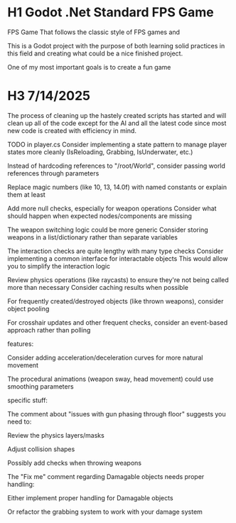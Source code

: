 # H1 Godot .Net Standard FPS Game

FPS Game That follows the classic style of FPS games and

This is a Godot project with the purpose of both learning solid practices in this field and creating what could be a nice finished project.

One of my most important goals is to create a fun game

# H3 7/14/2025
The process of cleaning up the hastely created scripts has started and will clean up all of the code except for the AI and all the latest code since most new code is created with efficiency in mind.

TODO in player.cs
Consider implementing a state pattern to manage player states more cleanly (IsReloading, Grabbing, IsUnderwater, etc.)

Instead of hardcoding references to "/root/World", consider passing world references through parameters

Replace magic numbers (like 10, 13, 14.0f) with named constants or explain them at least

Add more null checks, especially for weapon operations Consider what should happen when expected nodes/components are missing

The weapon switching logic could be more generic Consider storing weapons in a list/dictionary rather than separate variables

The interaction checks are quite lengthy with many type checks Consider implementing a common interface for interactable objects This would allow you to simplify the interaction logic

Review physics operations (like raycasts) to ensure they're not being called more than necessary Consider caching results when possible

For frequently created/destroyed objects (like thrown weapons), consider object pooling

For crosshair updates and other frequent checks, consider an event-based approach rather than polling

features:

Consider adding acceleration/deceleration curves for more natural movement

The procedural animations (weapon sway, head movement) could use smoothing parameters

specific stuff:

The comment about "issues with gun phasing through floor" suggests you need to:

Review the physics layers/masks

Adjust collision shapes

Possibly add checks when throwing weapons

The "Fix me" comment regarding Damagable objects needs proper handling:

Either implement proper handling for Damagable objects

Or refactor the grabbing system to work with your damage system

